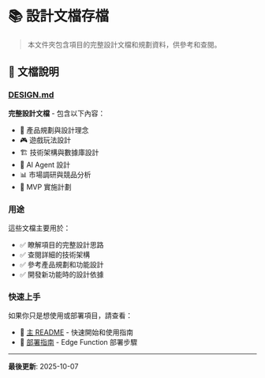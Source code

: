 # 📚 設計文檔存檔

> 本文件夾包含項目的完整設計文檔和規劃資料，供參考和查閱。

## 📖 文檔說明

### [DESIGN.md](./DESIGN.md)
**完整設計文檔** - 包含以下內容：
- 🎯 產品規劃與設計理念
- 🎮 遊戲玩法設計
- 🏗️ 技術架構與數據庫設計
- 🤖 AI Agent 設計
- 📊 市場調研與競品分析
- 📅 MVP 實施計劃

### 用途

這些文檔主要用於：
- ✅ 瞭解項目的完整設計思路
- ✅ 查閱詳細的技術架構
- ✅ 參考產品規劃和功能設計
- ✅ 開發新功能時的設計依據

### 快速上手

如果你只是想使用或部署項目，請查看：
- 📖 [主 README](../README.md) - 快速開始和使用指南
- 🚀 [部署指南](../EDGE_FUNCTION_DEPLOY.md) - Edge Function 部署步驟

---

**最後更新**: 2025-10-07

